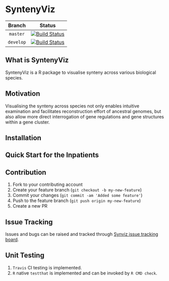 # SyntenyViz

|Branch|Status|
|:---:|---|
|`master`|[![Build Status](https://travis-ci.org/DPP4ResearchGroup/SyntenyViz.svg?branch=master)](https://travis-ci.org/DPP4ResearchGroup/SyntenyViz)|
|`develop`|[![Build Status](https://travis-ci.org/DPP4ResearchGroup/SyntenyViz.svg?branch=develop)](https://travis-ci.org/DPP4ResearchGroup/SyntenyViz)|

## What is SyntenyViz
SyntenyViz is a R package to visualise synteny across various biological species.

## Motivation
Visualising the synteny across species not only enables intuitive examination and facilitates reconstruction effort of ancestral genomes, but also allow more direct interrogation of gene regulations and gene structures within a gene cluster.

## Installation

## Quick Start for the Inpatients

## Contribution
1. Fork to your contributing account
1. Create your feature branch (`git checkout -b my-new-feature`)
1. Commit your changes (`git commit -am 'Added some feature'`)
1. Push to the feature branch (`git push origin my-new-feature`)
1. Create a new PR

## Issue Tracking
Issues and bugs can be raised and tracked through [Synviz issue tracking board](https://github.com/DPP4ResearchGroup/SyntenyViz/issues).

## Unit Testing
1. `Travis` CI testing is implemented.
1. `R` native `testthat` is implemented and can be invoked by `R CMD check`.
